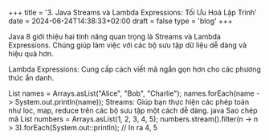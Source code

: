 +++
title = '3. Java Streams và Lambda Expressions: Tối Ưu Hoá Lập Trình'
date = 2024-06-24T14:38:33+02:00
draft = false
type = 'blog'
+++

Java 8 giới thiệu hai tính năng quan trọng là Streams và Lambda Expressions. Chúng giúp làm việc với các bộ sưu tập dữ liệu dễ dàng và hiệu quả hơn.

Lambda Expressions: Cung cấp cách viết mã ngắn gọn hơn cho các phương thức ẩn danh.

List<String> names = Arrays.asList("Alice", "Bob", "Charlie");
names.forEach(name -> System.out.println(name));
Streams: Giúp bạn thực hiện các phép toán như lọc, map, reduce trên các bộ sưu tập một cách dễ dàng.
java
Sao chép mã
List<Integer> numbers = Arrays.asList(1, 2, 3, 4, 5);
numbers.stream().filter(n -> n > 3).forEach(System.out::println);  // In ra 4, 5
